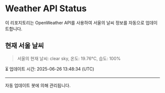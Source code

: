 
# Weather API Status

이 리포지토리는 OpenWeather API를 사용하여 서울의 날씨 정보를 자동으로 업데이트합니다.

## 현재 서울 날씨
> 서울의 현재 날씨: clear sky, 온도: 19.76°C, 습도: 100%

⏳ 업데이트 시간: 2025-06-26 13:48:34 (UTC)

---
자동 업데이트 봇에 의해 관리됩니다.
